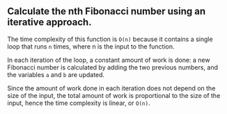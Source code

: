 ## Calculate the nth Fibonacci number using an iterative approach.

The time complexity of this function is `O(n)` because it contains a single loop that runs `n` times, where n is the input to the function.

In each iteration of the loop, a constant amount of work is done: a new Fibonacci number is calculated by adding the two previous numbers, and the variables `a` and `b` are updated.

Since the amount of work done in each iteration does not depend on the size of the input, the total amount of work is proportional to the size of the input, hence the time complexity is linear, or `O(n)`.